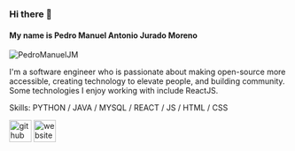 ### Hi there 👋 
#### My name is Pedro Manuel Antonio Jurado Moreno 

![PedroManuelJM](https://user-images.githubusercontent.com/71619972/107067524-64053c80-67ad-11eb-9644-27d7e6d7f4a6.gif)

I'm a software engineer who is passionate about making open-source more accessible, creating technology to elevate people, and building community. Some technologies I enjoy working with include ReactJS.

Skills: PYTHON / JAVA / MYSQL / REACT / JS / HTML / CSS



[<img src='https://cdn.jsdelivr.net/npm/simple-icons@3.0.1/icons/github.svg' alt='github' height='40'>](https://github.com/PedroManuelJM)  [<img src='https://cdn.jsdelivr.net/npm/simple-icons@3.0.1/icons/icloud.svg' alt='website' height='40'>](https://pedrojuradomoreno-43dfd.web.app/)  


